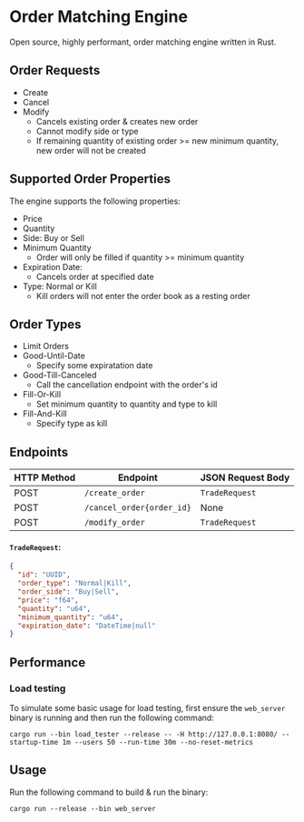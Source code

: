 # Order Matching Engine

Open source, highly performant, order matching engine written in Rust.

## Order Requests

- Create
- Cancel
- Modify
  - Cancels existing order & creates new order
  - Cannot modify side or type
  - If remaining quantity of existing order >= new minimum quantity, new order will not be created

## Supported Order Properties

The engine supports the following properties:

- Price
- Quantity
- Side: Buy or Sell
- Minimum Quantity
  - Order will only be filled if quantity >= minimum quantity
- Expiration Date:
  - Cancels order at specified date
- Type: Normal or Kill
  - Kill orders will not enter the order book as a resting order

## Order Types

- Limit Orders
- Good-Until-Date
  - Specify some expiratation date
- Good-Till-Canceled
  - Call the cancellation endpoint with the order's id
- Fill-Or-Kill
  - Set minimum quantity to quantity and type to kill
- Fill-And-Kill
  - Specify type as kill

## Endpoints

| HTTP Method | Endpoint                  | JSON Request Body |
| ----------- | ------------------------- | ----------------- |
| POST        | `/create_order`           | `TradeRequest`    |
| POST        | `/cancel_order{order_id}` | None              |
| POST        | `/modify_order`           | `TradeRequest`    |

#### `TradeRequest`:

```json
{
  "id": "UUID",
  "order_type": "Normal|Kill",
  "order_side": "Buy|Sell",
  "price": "f64",
  "quantity": "u64",
  "minimum_quantity": "u64",
  "expiration_date": "DateTime|null"
}
```

## Performance

### Load testing

To simulate some basic usage for load testing, first ensure the `web_server` binary is running and then run the following command:

```console
cargo run --bin load_tester --release -- -H http://127.0.0.1:8080/ --startup-time 1m --users 50 --run-time 30m --no-reset-metrics
```

## Usage

Run the following command to build & run the binary:

```console
cargo run --release --bin web_server
```
